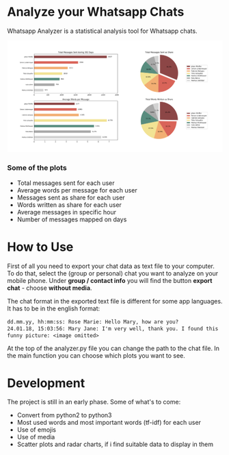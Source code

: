 # Analyze your Whatsapp Chats
Whatsapp Analyzer is a statistical analysis tool for Whatsapp chats.

![example](example.png)

### Some of the plots
- Total messages sent for each user
- Average words per message for each user
- Messages sent as share for each user
- Words written as share for each user
- Average messages in specific hour
- Number of messages mapped on days

# How to Use
First of all you need to export your chat data as text file to your computer. To do that, select the (group or personal) chat you want to analyze on your mobile phone. Under **group / contact info** you will find the button **export chat** - choose **without media**.

The chat format in the exported text file is different for some app languages. It has to be in the english format:
```
dd.mm.yy, hh:mm:ss: Rose Marie: Hello Mary, how are you?
24.01.18, 15:03:56: Mary Jane: I'm very well, thank you. I found this funny picture: <image omitted>
```

At the top of the analyzer.py file you can change the path to the chat file. In the main function you can choose which plots you want to see.

# Development
The project is still in an early phase. Some of what's to come:

- Convert from python2 to python3
- Most used words and most important words (tf-idf) for each user
- Use of emojis
- Use of media
- Scatter plots and radar charts, if i find suitable data to display in them
